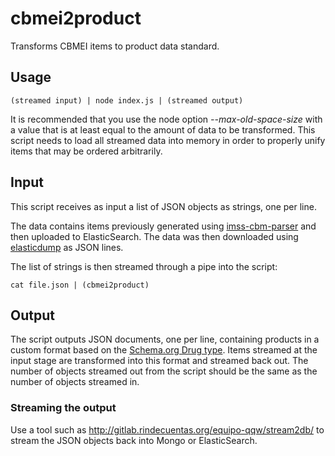 # cbmei2product

Transforms CBMEI items to product data standard.

## Usage

    (streamed input) | node index.js | (streamed output)

It is recommended that you use the node option *--max-old-space-size* with a value that is at least equal to the amount of data to be transformed. This script needs to load all streamed data into memory in order to properly unify items that may be ordered arbitrarily.

## Input

This script receives as input a list of JSON objects as strings, one per line.

The data contains items previously generated using [imss-cbm-parser](http://gitlab.rindecuentas.org/equipo-qqw/imss-cbm-parser) and then uploaded to ElasticSearch. The data was then downloaded using [elasticdump](https://www.npmjs.com/package/elasticdump) as JSON lines.

The list of strings is then streamed through a pipe into the script:

    cat file.json | (cbmei2product)

## Output

The script outputs JSON documents, one per line, containing products in a custom format based on the [Schema.org Drug type](https://schema.org/Drug). Items streamed at the input stage are transformed into this format and streamed back out. The number of objects streamed out from the script should be the same as the number of objects streamed in.

### Streaming the output

Use a tool such as http://gitlab.rindecuentas.org/equipo-qqw/stream2db/ to stream the JSON objects back into Mongo or ElasticSearch.
